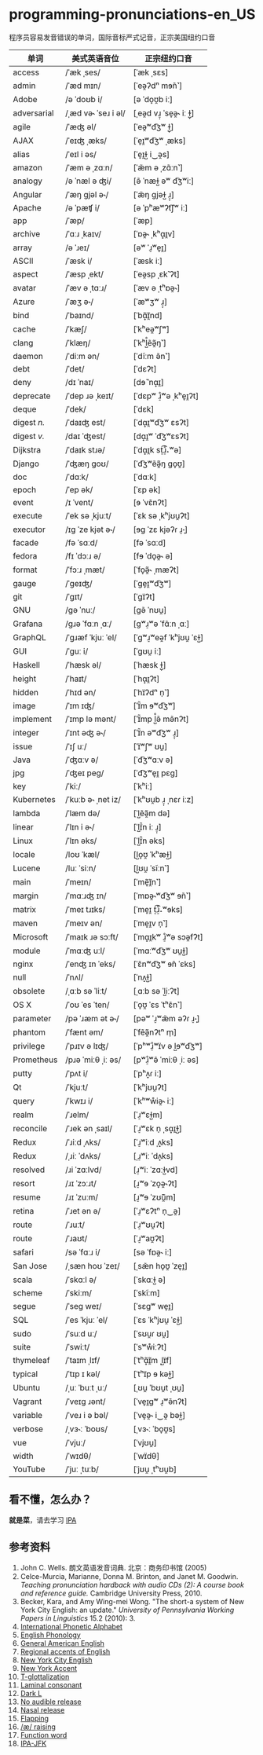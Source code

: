 # programming-pronunciations-en\_US

程序员容易发音错误的单词，国际音标严式记音，正宗美国纽约口音

| 单词 | **美式英语音位** | **正宗纽约口音** |
| ---- | ---------------- | ---------------- |
| access | /ˈæk ˌses/ | [ˈæk ˌsɛs] |
| admin | /ˈæd mɪn/ | [ˈeə̯ʔdⁿ mɘ̃n˺] |
| Adobe | /ə ˈdoʊb i/ | [ə ˈdo̞ʊ̯b iː] |
| adversarial | /ˌæd və˞ ˈseɹ i əl/ | [ˌeə̯d vɹ̠̩ ˈse̞ə̯˞ iː ɫ̺̩] |
| agile | /ˈæʤ əl/ | [ˈeə̯ʷd͡ʒʷ ɫ̺̩] |
| AJAX | /ˈeɪʤ ˌæks/ | [ˈe̞ɪ̯ʷd͡ʒʷ ˌæks] |
| alias | /ˈeɪl i əs/ | [ˈe̞ɪ̯ɫ̺ i‿ə̯s] |
| amazon | /ˈæm ə ˌzɑːn/ | [ˈæ̃m ə ˌzɑ̃ːn˺] |
| analogy | /ə ˈnæl ə ʤi/ | [ə̃ ˈnæɫ̺ əʷ d͡ʒʷiː] |
| Angular | /ˈæŋ gjəl ə˞/ | [ˈæ̃ŋ ɡjəɫ̺ ɹ̠̩] |
| Apache | /ə ˈpæʧ i/ | [ə ˈpʰæʷʔt͡ʃʷ iː] |
| app | /ˈæp/ | [ˈæp] |
| archive | /ˈɑːɹ ˌkaɪv/ | [ˈɒə̯˞ ˌkʰɑ̟ɪ̯v] |
| array | /ə ˈɹeɪ/ | [əʷ ˈɹ̠ʷe̞ɪ̯] |
| ASCII | /ˈæsk i/ | [ˈæsk iː] |
| aspect | /ˈæsp ˌekt/ | [ˈeə̯sp ˌɛk˺ʔt] |
| avatar | /ˈæv ə ˌtɑːɹ/ | [ˈæv ə ˌtʰɒə̯˞] |
| Azure | /ˈæʒ ə˞/ | [ˈæʷʒʷ ɹ̠̩] |
| bind | /ˈbaɪnd/ | [ˈbɑ̟̃ɪ̯̃nd] |
| cache | /ˈkæʃ/ | [ˈkʰeə̯ʷʃʷ] |
| clang | /ˈklæŋ/ | [ˈkʰl̺̊ẽə̯̃ŋ˺] |
| daemon | /ˈdiːm ən/ | [ˈdĩːm ə̃n˺] |
| debt | /ˈdet/ | [ˈdɛʔt] |
| deny | /dɪ ˈnaɪ/ | [dɘ̃ ˈnɑ̟ɪ̯] |
| deprecate | /ˈdep ɹə ˌkeɪt/ | [ˈdɛpʷ ɹ̠̊ʷə ˌkʰe̞ɪ̯ʔt] |
| deque | /ˈdek/ | [ˈdɛk] |
| digest _n._ | /ˈdaɪʤ est/ | [ˈdɑ̟ɪ̯ʷd͡ʒʷ ɛsʔt] |
| digest _v._ | /daɪ ˈʤest/ | [dɑ̟ɪ̯ʷ ˈd͡ʒʷɛsʔt] |
| Dijkstra | /ˈdaɪk stɹə/ | [ˈdɑ̟ɪ̯k st̠͡ɹ̠̊˔ʷə] |
| Django | /ˈʤæŋ goʊ/ | [ˈd͡ʒʷẽə̯̃ŋ ɡo̞ʊ̯] |
| doc | /ˈdɑːk/ | [ˈdɑːk] |
| epoch | /ˈep ək/ | [ˈɛp ək] |
| event | /ɪ ˈvent/ | [ɘ ˈvɛ̃nʔt] |
| execute | /ˈek sə ˌkjuːt/ | [ˈɛk sə ˌkʰjʊu̯ʔt] |
| executor | /ɪg ˈze kjət ə˞/ | [ɘɡ ˈzɛ kjəʔɾ ɹ̠˔̩] |
| facade | /fə ˈsɑːd/ | [fə ˈsɑːd] |
| fedora | /fɪ ˈdɔːɹ ə/ | [fɘ ˈdo̞ə̯˞ ə] |
| format | /ˈfɔːɹ ˌmæt/ | [ˈfo̞ə̯̃˞ ˌmæʔt] |
| gauge | /ˈgeɪʤ/ | [ˈɡe̞ɪ̯ʷd͡ʒʷ] |
| git | /ˈgɪt/ | [ˈɡɪ̈ʔt] |
| GNU | /gə ˈnuː/ | [ɡə̃ ˈnʊu̯] |
| Grafana | /gɹə ˈfɑːn ˌɑː/ | [ɡʷɹ̠ʷə ˈfɑ̃ːn ˌɑː] |
| GraphQL | /ˈgɹæf ˈkjuː ˈel/ | [ˈɡʷɹ̠ʷeə̯f ˈkʰjʊu̯ ˈɛɫ̺] |
| GUI | /ˈguː i/ | [ˈɡʊu̯ iː] |
| Haskell | /ˈhæsk əl/ | [ˈhæsk ɫ̺̩] |
| height | /ˈhaɪt/ | [ˈhɑ̟ɪ̯ʔt] |
| hidden | /ˈhɪd ən/ | [ˈhɪ̈ʔdⁿ n̩˺] |
| image | /ˈɪm ɪʤ/ | [ˈɪ̈̃m ɘʷd͡ʒʷ] |
| implement | /ˈɪmp lə mənt/ | [ˈɪ̈̃mp l̺̊ə̃ mə̃nʔt] |
| integer | /ˈɪnt əʤ ə˞/ | [ˈɪ̈̃n əʷd͡ʒʷ ɹ̠̩] |
| issue | /ˈɪʃ uː/ | [ˈɪ̈ʷʃʷ ʊu̯] |
| Java | /ˈʤɑːv ə/ | [ˈd͡ʒʷɑːv ə] |
| jpg | /ˈʤeɪ peg/ | [ˈd͡ʒʷe̞ɪ̯ pɛɡ] |
| key | /ˈkiː/ | [ˈkʰiː] |
| Kubernetes | /ˈkuːb ə˞ ˌnet iz/ | [ˈkʰʊu̯b ɹ̠̩ ˌnɛɾ iːz] |
| lambda | /ˈlæm də/ | [ˈl̺ẽə̯̃m də] |
| linear | /ˈlɪn i ə˞/ | [ˈl̺ɪ̈̃n iː ɹ̠̩] |
| Linux | /ˈlɪn əks/ | [ˈl̺ɪ̈̃n əks] |
| locale | /loʊ ˈkæl/ | [l̺o̞ʊ̯ ˈkʰæɫ̺] |
| Lucene | /luː ˈsiːn/ | [l̺ʊu̯ ˈsĩːn˺] |
| main | /ˈmeɪn/ | [ˈmẽ̞ɪ̯̃n˺] |
| margin | /ˈmɑːɹʤ ɪn/ | [ˈmɒə̯˞ʷd͡ʒʷ ɘ̃n˺] |
| matrix | /ˈmeɪ tɹɪks/ | [ˈme̞ɪ̯ t̠͡ɹ̠̊˔ʷɘks] |
| maven | /ˈmeɪv ən/ | [ˈme̞ɪ̯v n̩˺] |
| Microsoft | /ˈmaɪk ɹə sɔːft/ | [ˈmɑ̟ɪ̯kʷ ɹ̠̊ʷə sɔə̯fʔt] |
| module | /ˈmɑːʤ uːl/ | [ˈmɑːʷd͡ʒʷ ʊu̯ɫ̺] |
| nginx | /ˈenʤ ɪn ˈeks/ | [ˈɛ̃nʷd͡ʒʷ ɘ̃n ˈɛks] |
| null | /ˈnʌl/ | [ˈnʌ̟ɫ̺] |
| obsolete | /ˌɑːb sə ˈliːt/ | [ˌɑːb sə ˈl̺iːʔt] |
| OS X | /ˈoʊ ˈes ˈten/ | [ˈo̞ʊ̯ ˈɛs ˈtʰɛ̃n˺] |
| parameter | /pə ˈɹæm ət ə˞/ | [pəʷ ˈɹ̠ʷæ̃m əʔɾ ɹ̠˔̩] |
| phantom | /ˈfænt əm/ | [ˈfẽə̯̃nʔtⁿ m̩] |
| privilege | /ˈpɹɪv ə lɪʤ/ | [ˈpʰʷɹ̠̊ʷɪ̈v ə l̺ɘʷd͡ʒʷ] |
| Prometheus | /pɹə ˈmiːθ ˌiː əs/ | [pʷɹ̠̊ʷə̃ ˈmiːθ ˌiː əs] |
| putty | /ˈpʌt i/ | [ˈpʰʌ̟ɾ iː] |
| Qt | /ˈkjuːt/ | [ˈkʰjʊu̯ʔt] |
| query | /ˈkwɪɹ i/ | [ˈkʰʷẘiə̯˞ iː] |
| realm | /ˈɹelm/ | [ˈɹ̠ʷɛɫ̺m] |
| reconcile | /ˈɹek ən ˌsaɪl/ | [ˈɹ̠ʷɛk n̩ ˌsɑ̟ɪ̯ɫ̺] |
| Redux | /ˈɹiːd ˌʌks/ | [ˈɹ̠ʷiːd ˌʌ̟ks] |
| Redux | /ˌɹiː ˈdʌks/ | [ˌɹ̠ʷiː ˈdʌ̟ks] |
| resolved | /ɹi ˈzɑːlvd/ | [ɹ̠ʷiː ˈzɑːɫ̺vd] |
| resort | /ɹɪ ˈzɔːɹt/ | [ɹ̠ʷɘ ˈzo̞ə̯˞ʔt] |
| resume | /ɹɪ ˈzuːm/ | [ɹ̠ʷɘ ˈzʊ̃ũ̯m] |
| retina | /ˈɹet ən ə/ | [ˈɹ̠ʷɛʔtⁿ n̩‿ə̯] |
| route | /ˈɹuːt/ | [ˈɹ̠ʷʊu̯ʔt] |
| route | /ˈɹaʊt/ | [ˈɹ̠ʷaʊ̯ʔt] |
| safari | /sə ˈfɑːɹ i/ | [sə ˈfɒə̯˞ iː] |
| San Jose | /ˌsæn hoʊ ˈzeɪ/ | [ˌsæ̃n ho̞ʊ̯ ˈze̞ɪ̯] |
| scala | /ˈskɑːl ə/ | [ˈskɑːɫ̺ ə] |
| scheme | /ˈskiːm/ | [ˈskĩːm] |
| segue | /ˈseg weɪ/ | [ˈsɛɡʷ we̞ɪ̯] |
| SQL | /ˈes ˈkjuː ˈel/ | [ˈɛs ˈkʰjʊu̯ ˈɛɫ̺] |
| sudo | /ˈsuːd uː/ | [ˈsʊu̯ɾ ʊu̯] |
| suite | /ˈswiːt/ | [ˈsʷẘiːʔt] |
| thymeleaf | /ˈtaɪm ˌlɪf/ | [ˈtʰɑ̟̃ɪ̯̃m ˌl̺ɪ̈f] |
| typical | /ˈtɪp ɪ kəl/ | [ˈtʰɪ̈p ɘ kəɫ̺] |
| Ubuntu | /ˌuː ˈbuːt ˌuː/ | [ˌʊu̯ ˈbʊu̯t ˌʊu̯] |
| Vagrant | /ˈveɪg ɹənt/ | [ˈve̞ɪ̯ɡʷ ɹ̠ʷə̃nʔt] |
| variable | /ˈveɹ i ə bəl/ | [ˈve̞ə̯˞ i‿ə̯ bəɫ̺] |
| verbose | /ˌvɜ˞ː ˈboʊs/ | [ˌvɜ˞ː ˈbo̞ʊ̯s] |
| vue | /ˈvjuː/ | [ˈvjʊu̯] |
| width | /ˈwɪdθ/ | [ˈwɪ̈dθ] |
| YouTube | /ˈjuː ˌtuːb/ | [ˈjʊu̯ ˌtʰʊu̯b] |


## 看不懂，怎么办？

**就是菜**，请去学习 [IPA](https://en.wikipedia.org/wiki/International_Phonetic_Alphabet)

## 参考资料

1. John C. Wells. 朗文英语发音词典. 北京：商务印书馆 (2005)
1. Celce-Murcia, Marianne, Donna M. Brinton, and Janet M. Goodwin. _Teaching pronunciation hardback with audio CDs (2): A course book and reference guide._ Cambridge University Press, 2010.
1. Becker, Kara, and Amy Wing-mei Wong. "The short-a system of New York City English: an update." _University of Pennsylvania Working Papers in Linguistics_ 15.2 (2010): 3.
1. [International Phonetic Alphabet](https://en.wikipedia.org/wiki/International_Phonetic_Alphabet)
1. [English Phonology](https://en.wikipedia.org/wiki/English_Phonology)
1. [General American English](https://en.wikipedia.org/wiki/General_American_English)
1. [Regional accents of English](https://en.wikipedia.org/wiki/Regional_accents_of_English)
1. [New York City English](https://en.wikipedia.org/wiki/New_York_City_English)
1. [New York Accent](https://en.wikipedia.org/wiki/New_York_accent)
1. [T-glottalization](https://en.wikipedia.org/wiki/T-glottalization)
1. [Laminal consonant](https://en.wikipedia.org/wiki/Laminal_consonant)
1. [Dark L](https://en.wikipedia.org/wiki/Voiced_dental,_alveolar_and_postalveolar_lateral_approximants#Dark_L)
1. [No audible release](https://en.wikipedia.org/wiki/No_audible_release)
1. [Nasal release](https://en.wikipedia.org/wiki/Nasal_release)
1. [Flapping](https://en.wikipedia.org/wiki/Flapping)
1. [/æ/ raising](https://en.wikipedia.org/wiki//%C3%A6/_raising)
1. [Function word](https://en.wikipedia.org/wiki/Function_word)
1. [IPA-JFK](https://github.com/b1f6c1c4/IPA-JFK)
